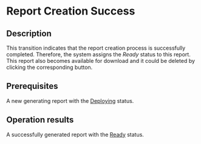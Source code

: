 # Report Creation Success
## Description
This transition indicates that the report creation process is successfully completed. Therefore, the system assigns the *Ready* status to this report. This report also becomes available for download and it could be deleted by clicking the corresponding button.  
## Prerequisites
A new generating report with the [Deploying](s-b-deploying.html) status.
## Operation results
A successfully generated report with the [Ready](s-c-ready.html) status.
